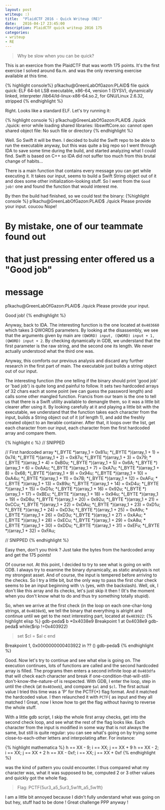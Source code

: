 ```yaml
---
layout: post
writeup: :)
title:  "PlaidCTF 2016 - Quick Writeup (RE)"
date:   2016-04-17 23:45:00
description: PlaidCTF quick writeup 2016 175
categories:
- writeup
- RE
---
```


> Why be slow when you can be quick?

This is an exercice from the PlaidCTF that was worth 175 points. It's the first
exercise I solved around 6a.m. and was the only reversing exercise available at
this time.

{% highlight console%}
p1kachu@GreenLabOfGazon:PLAID$ file quick
quick: ELF 64-bit LSB executable, x86-64, version 1 (SYSV), dynamically linked, interpreter /lib64/ld-linux-x86-64.so.2, for GNU/Linux 2.6.32, stripped
{% endhighlight %}

Right. Looks like a standard ELF. Let's try running it:

{% highlight console %}
p1kachu@GreenLabOfGazon:PLAID$ ./quick
./quick: error while loading shared libraries: libswiftCore.so: cannot open shared object file: No such file or directory
{% endhighlight %}

Well. So Swift it will be then. I decided to build the Swift repo to be able to
run the executable anyway, but this was quite a big repo so I went through IDA
to save some time during the build, and started analyzing what I could find.
Swift is based on C++ so IDA did not suffer too much from this brutal change of
habits...

There is a main function that contains every message you can get while executing
it.
It takes our input, seems to build a Swift String object out of it and does some
other initialization-looking stuff.
So I went from the `Good job!` one and found the function that would interest me.

By then the build had finished, so we could test the binary:
{%highlight console %}
p1kachu@GreenLabOfGazon:PLAID$ ./quick
Please provide your input.
coucou
Nope!

# By mistake, one of our teammate found out
# that just pressing enter offered us a "Good job"
# message

p1kachu@GreenLabOfGazon:PLAID$ ./quick
Please provide your input.

Good job!
{% endhighlight %}

Anyway, back to IDA. The interesting function is the one located at `0x403660`
which takes 3 QWORDS parameters. By looking at the disassembly, we see that the
arguments given by main are `(QWORD) input, (QWORD) input + 1, (QWORD) input + 2`.
By checking dynamically in GDB, we understand that the first parameter is the
raw string, and the second one its length. We never actually understood what the
third one was.

Anyway, this comforts our previous analysis and discard any further research in the
first part of main. The executable just builds a string object out of our input.

The interesting function (the one telling if the binary should print 'good job'
or 'bad job') is quite long and painful to follow. It sets two hardcoded arrays
of 32 chars each at some point (we can guess the password length) and calls
some other mangled function. Francis from our team is the one to tell us that
there is a Swift utility available to demangle them, so it was a little bit
clearer after using it.
By looking carefully at it and playing a little bit with the executable, we
understand that the function takes each character from the input, builds a String
object out of it (of length 1), and add the freshly created object to an Iterable
container. After that, it loops over the list, get each character from our input,
each character from the first hardcoded array and compare them.

{% highlight c %}
// SNIPPED

// First hardcoded array
*(_BYTE *)array_1 = 0x81u;
*(_BYTE *)(array_1 + 1) = 0x74;
*(_BYTE *)(array_1 + 2) = 0x87u;
*(_BYTE *)(array_1 + 3) = 0x79;
*(_BYTE *)(array_1 + 4) = 0xB0u;
*(_BYTE *)(array_1 + 5) = 0x6A;
*(_BYTE *)(array_1 + 6) = 0xAAu;
*(_BYTE *)(array_1 + 7) = 0xA7u;
*(_BYTE *)(array_1 + 8) = 0x68;
*(_BYTE *)(array_1 + 9) = 0x94u;
*(_BYTE *)(array_1 + 10) = 0xA4u;
*(_BYTE *)(array_1 + 11) = 0x7B;
*(_BYTE *)(array_1 + 12) = 0xAFu;
*(_BYTE *)(array_1 + 13) = 0x89u;
*(_BYTE *)(array_1 + 14) = 0xD4u;
*(_BYTE *)(array_1 + 15) = 0xD1u;
*(_BYTE *)(array_1 + 16) = 0x92u;
*(_BYTE *)(array_1 + 17) = 0xBEu;
*(_BYTE *)(array_1 + 18) = 0x94u;
*(_BYTE *)(array_1 + 19) = 0xD8u;
*(_BYTE *)(array_1 + 20) = 0x92u;
*(_BYTE *)(array_1 + 21) = 0xCCu;
*(_BYTE *)(array_1 + 22) = 0xDAu;
*(_BYTE *)(array_1 + 23) = 0xD1u;
*(_BYTE *)(array_1 + 24) = 0xD3u;
*(_BYTE *)(array_1 + 25) = 0xA9u;
*(_BYTE *)(array_1 + 26) = 0xD3u;
*(_BYTE *)(array_1 + 27) = 0xAAu;
*(_BYTE *)(array_1 + 28) = 0xECu;
*(_BYTE *)(array_1 + 29) = 0xA8u;
*(_BYTE *)(array_1 + 30) = 0xDDu;
*(_BYTE *)(array_1 + 31) = 0xEFu;
*(_BYTE *)(array_1 + 32) = 0xFAu;

// SNIPPED
{% endhighlight %}

Easy then, don't you think ? Just take the bytes from the hardcoded array and
get the 175 points!

Of course not. At this point, I decided to try to see what is going on with GDB.
I always try to examine the binary dynamically, as static analysis is not my
strongest asset. And of course, the input is tempered before arriving to the
checks.
So I try a little bit, but the only way to pass the first char check seems to be
an input beginning with `\%` (yes, with the backslash). Well, ok, I don't like
this array and its checks, let's just skip it then ! (It's the moment when you
don't know what to do and thus try something totally stupid).

So, when we arrive at the first check (in the loop on each one-char-long strings,
at `0x4038e9`), we tell the binary that everything is alright and continue until we
get to the next interesting part, located at `0x403922`:
{% highlight elisp %}
gdb-peda$ b *0x4038e9
Breakpoint 1 at 0x4038e9
gdb-peda$ while($rip !=0x403922)
  >set $cl = $al
  >c
  >end

<SNIPPED>
Breakpoint 1, 0x0000000000403922 in ?? ()
gdb-peda$
{% endhighlight %}


Good. Now let's try to continue and see what else is going on.
The execution continues, lots of functions are called and the second hardcoded
array is filled. The programs then enters a second infinite loop at `0x403dfa`
that will check each character and break if
one-condition-that-will-still-don't-know-the-nature-of is respected. With GDB,
I enter the loop, step in until the check (at `0x403eeb`), and compare `$al` and
`$cl`. The first actual value I tried this time was a 'P' for the
PCTF{*} flag format. And it matched the hardcoded value. I then relaunched it
with `PCTF{` as input and they all matched ! Great, now I know how to get the
flag without having to reverse the whole stuff.

With a little gdb script, I skip the whole first array checks, get into the
second check loop, and see what the rest of the flag looks like. Each character
from the input is modified in some way that is not always the same, but still is
quite regular: you can see what's going on by trying some close-to-each-other
letters and interpolating after. For instance:

{% highlight mathematica %}
h == XX - 9; i == XX; j == XX + 9
h == XX - 2; i == XX; j == XX + 2
h == XX - 0xf; i == XX; j == XX + 0xf
{% endhighlight %}

was the kind of pattern you could encounter. I thus compared what my character
was, what it was supposed to be, computed 2 or 3 other values and quickly got
the whole flag.

> Flag: PCTF{5ur3\_a5\_5ur3\_5w1ft\_a5\_5w1ft}

I am a little bit annoyed because I didn't fully understand what was going on
but hey, stuff had to be done ! Great challenge PPP anyway !
